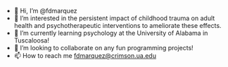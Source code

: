 - 👋 Hi, I’m @fdmarquez
- 👀 I’m interested in the persistent impact of childhood trauma on adult health and psychotherapeutic interventions to ameliorate these effects. 
- 🌱 I’m currently learning psychology at the University of Alabama in Tuscaloosa!
- 💞️ I’m looking to collaborate on any fun programming projects!
- 📫 How to reach me fdmarquez@crimson.ua.edu

<!---
fdmarquez/fdmarquez is a ✨ special ✨ repository because its `README.md` (this file) appears on your GitHub profile.
You can click the Preview link to take a look at your changes.
--->
